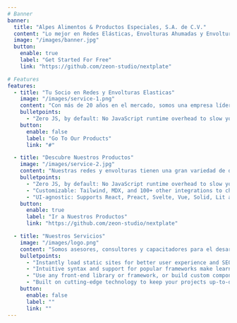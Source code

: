 ```yaml
---
# Banner
banner:
  title: "Alpes Alimentos & Productos Especiales, S.A. de C.V."
  content: "Lo mejor en Redes Elásticas, Envolturas Ahumadas y Envolturas Condimentadas"
  image: "/images/banner.jpg"
  button:
    enable: true
    label: "Get Started For Free"
    link: "https://github.com/zeon-studio/nextplate"

# Features
features:
  - title: "Tu Socio en Redes y Envolturas Elasticas"
    image: "/images/service-1.png"
    content: "Con más de 20 años en el mercado, somos una empresa líder en la venta de mallas ahumadas, mallas condimentadas, mallas saborizadas y redes elásticas para la producción de embutidos, jamones y quesos."
    bulletpoints:
      - "Zero JS, by default: No JavaScript runtime overhead to slow you down."
    button:
      enable: false
      label: "Go To Our Products"
      link: "#"

  - title: "Descubre Nuestros Productos"
    image: "/images/service-2.jpg"
    content: "Nuestras redes y envolturas tienen una gran variedad de diámetros, circunferencias, diseños, sabores, humo y especias para mejorar la presentación final de tus productos."
    bulletpoints:
      - "Zero JS, by default: No JavaScript runtime overhead to slow you down."
      - "Customizable: Tailwind, MDX, and 100+ other integrations to choose from."
      - "UI-agnostic: Supports React, Preact, Svelte, Vue, Solid, Lit and more."
    button:
      enable: true
      label: "Ir a Nuestros Productos"
      link: "https://github.com/zeon-studio/nextplate"

  - title: "Nuestros Servicios"
    image: "/images/logo.png"
    content: "Somos asesores, consultores y capacitadores para el desarrollo de nuevos productos en la industria cárnica."
    bulletpoints:
      - "Instantly load static sites for better user experience and SEO."
      - "Intuitive syntax and support for popular frameworks make learning and using Next a breeze."
      - "Use any front-end library or framework, or build custom components, for any project size."
      - "Built on cutting-edge technology to keep your projects up-to-date with the latest web standards."
    button:
      enable: false
      label: ""
      link: ""
---
```

